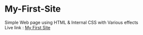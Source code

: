 # My-First-Site
Simple Web page using HTML & Internal CSS with Various effects
<br>
Live link : <a href="https://sumitt10.github.io/My-First-Site/"> My First Site </a>
